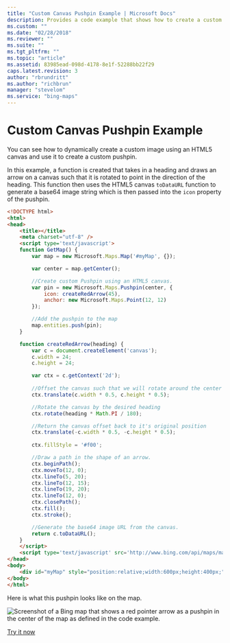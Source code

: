 ```yaml
---
title: "Custom Canvas Pushpin Example | Microsoft Docs"
description: Provides a code example that shows how to create a custom pushpin image using the toDataURL HTML5 canvas.
ms.custom: ""
ms.date: "02/28/2018"
ms.reviewer: ""
ms.suite: ""
ms.tgt_pltfrm: ""
ms.topic: "article"
ms.assetid: 83985ead-098d-4178-8e1f-52288bb22f29
caps.latest.revision: 3
author: "rbrundritt"
ms.author: "richbrun"
manager: "stevelom"
ms.service: "bing-maps"
---
```


# Custom Canvas Pushpin Example

You can see how to dynamically create a custom image using an HTML5 canvas and use it to create a custom pushpin.

In this example, a function is created that takes in a heading and draws an arrow on a canvas such that it is rotated to point in the direction of the heading. This function then uses the HTML5 canvas `toDataURL` function to generate a base64 image string which is then passed into the `icon` property of the pushpin.

```html
<!DOCTYPE html>
<html>
<head>
    <title></title>
    <meta charset="utf-8" />
	<script type='text/javascript'>
    function GetMap() {
        var map = new Microsoft.Maps.Map('#myMap', {});

        var center = map.getCenter();

        //Create custom Pushpin using an HTML5 canvas.
        var pin = new Microsoft.Maps.Pushpin(center, {
            icon: createRedArrow(45),
            anchor: new Microsoft.Maps.Point(12, 12)
        });

        //Add the pushpin to the map
        map.entities.push(pin);
    }

    function createRedArrow(heading) {
        var c = document.createElement('canvas');
        c.width = 24;
        c.height = 24;

        var ctx = c.getContext('2d');
    
        //Offset the canvas such that we will rotate around the center of our arrow
        ctx.translate(c.width * 0.5, c.height * 0.5);

        //Rotate the canvas by the desired heading
        ctx.rotate(heading * Math.PI / 180);

        //Return the canvas offset back to it's original position
        ctx.translate(-c.width * 0.5, -c.height * 0.5);
    
        ctx.fillStyle = '#f00';

        //Draw a path in the shape of an arrow.
        ctx.beginPath();
        ctx.moveTo(12, 0);
        ctx.lineTo(5, 20);
        ctx.lineTo(12, 15);
        ctx.lineTo(19, 20);
        ctx.lineTo(12, 0);
        ctx.closePath();
        ctx.fill();
        ctx.stroke();

        //Generate the base64 image URL from the canvas.
        return c.toDataURL();
    }
    </script>
    <script type='text/javascript' src='http://www.bing.com/api/maps/mapcontrol?callback=GetMap&key=[YOUR_BING_MAPS_KEY]' async defer></script>
</head>
<body>
    <div id="myMap" style="position:relative;width:600px;height:400px;"></div>
</body>
</html>
```

Here is what this pushpin looks like on the map.
 
![Screenshot of a Bing map that shows a red pointer arrow as a pushpin in the center of the map as defined in the code example.](../../media/bmv8-arrowpushpinexample.png)

[Try it now](https://www.bing.com/api/maps/sdk/mapcontrol/isdk#createPushpinFromCanvas+JS)